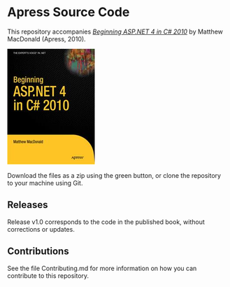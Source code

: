 # Apress Source Code

This repository accompanies [*Beginning ASP.NET 4 in C# 2010*](http://www.apress.com/9781430226086) by Matthew MacDonald (Apress, 2010).

![Cover image](9781430226086.jpg)

Download the files as a zip using the green button, or clone the repository to your machine using Git.

## Releases

Release v1.0 corresponds to the code in the published book, without corrections or updates.

## Contributions

See the file Contributing.md for more information on how you can contribute to this repository.
